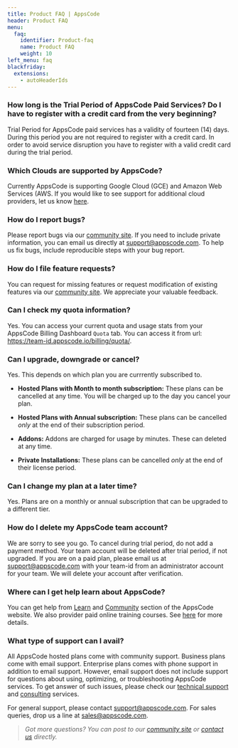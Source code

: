 ```yaml
---
title: Product FAQ | AppsCode
header: Product FAQ
menu:
  faq:
    identifier: Product-faq
    name: Product FAQ
    weight: 10
left_menu: faq
blackfriday:
  extensions:
    - autoHeaderIds
---
```


### How long is the Trial Period of AppsCode Paid Services? Do I have to register with a credit card from the very beginning?

Trial Period for AppsCode paid services has a validity of fourteen (14) days. During this period you are not required to
register with a credit card. In order to avoid service disruption you have to register with a valid credit card during the trial period.


### Which Clouds are supported by AppsCode?


Currently AppsCode is supporting Google Cloud (GCE)  and Amazon Web Services (AWS. If you would like to see support for additional cloud providers, let us know [here](https://calendly.com/appscode/30min).

### How do I report bugs?


Please report bugs via our [community site](https://github.com/appscode/discuss). If you need to include private information, you can email us directly at <support@appscode.com>. To help us fix bugs, include reproducible steps with your bug report.

### How do I file feature requests?


You can request for missing features or request modification of existing features via our [community site](https://github.com/appscode/discuss). We appreciate your valuable feedback.

### Can I check my quota information?


Yes. You can access your current quota and usage stats from your AppsCode Billing Dashboard `Quota` tab.
You can access it from url: https://team-id.appscode.io/billing/quota/.

### Can I upgrade, downgrade or cancel?


Yes. This depends on which plan you are currrently subscribed to.

- **Hosted Plans with Month to month subscription:** These plans can be cancelled at any time.
You will be charged up to the day you cancel your plan. 

- **Hosted Plans with Annual subscription:** These plans can be cancelled *only* at the end of their
subscription period.

- **Addons:** Addons are charged for usage by minutes. These can deleted at any time.

- **Private Installations:** These plans can be cancelled *only* at the end of their license period.


### Can I change my plan at a later time?


Yes. Plans are on a monthly or annual subscription that can be upgraded to a
different  tier.


### How do I delete my AppsCode team account?


We are sorry to see you go. To cancel during trial period, do not add a payment method. Your team account will be deleted after trial period, if not upgraded. If you are on a paid plan, please email us at <support@appscode.com> with your team-id from an administrator account for your team. We will delete your account after verification.


### Where can I get help learn about AppsCode?


You can get help from [Learn](/learn) and [Community](/community) section of the AppsCode website. We also provider paid online training courses. See [here](/services/training/) for more details.

### What type of support can I avail?


All AppsCode hosted plans come with community support. Business plans come with email support. Enterprise plans comes with phone support in addition to email support.  However, email support does not include support for questions about using, optimizing, or troubleshooting AppsCode services. To get answer of such issues, please check our [technical support](/services/tech-support/) and [consulting](/services/tech-support/) services.

For general support, please contact <support@appscode.com>. For sales queries, drop us a line at <sales@appscode.com>.


> *Got more questions? You can post to our [community site](https://slack.appscode.com) or [contact us](mailto:support@appscode.com) directly.*
